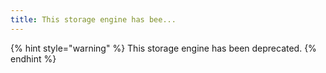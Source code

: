 ```yaml
---
title: This storage engine has bee...
---
```


{% hint style="warning" %}
This storage engine has been deprecated.
{% endhint %}
